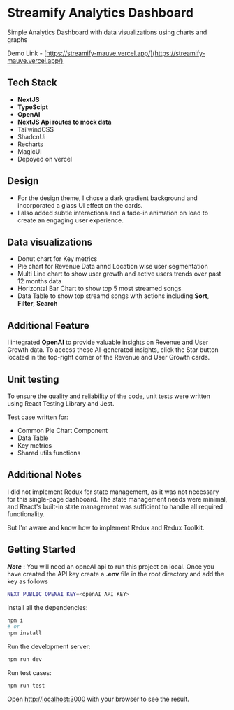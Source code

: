 
# Streamify Analytics Dashboard

Simple Analytics Dashboard with data visualizations using charts and graphs

Demo Link - [https://streamify-mauve.vercel.app/](https://streamify-mauve.vercel.app/)

## Tech Stack
- **NextJS**
- **TypeScipt**
- **OpenAI**
- **NextJS Api routes to mock data**
- TailwindCSS
- ShadcnUi
- Recharts
- MagicUI
- Depoyed on vercel

## Design

- For the design theme, I chose a dark gradient background and incorporated a glass UI effect on the cards.
- I also added subtle interactions and a fade-in animation on load to create an engaging user experience.

## Data visualizations

- Donut chart for Key metrics
- Pie chart for Revenue Data annd Location wise user segmentation
- Multi Line chart to show user growth and active users trends over past 12 months data
- Horizontal Bar Chart to show top 5 most streamed songs
- Data Table to show top streamd songs with actions including **Sort**, **Filter**, **Search**

## Additional Feature
I integrated **OpenAI** to provide valuable insights on Revenue and User Growth data. To access these AI-generated insights,  click the Star button located in the top-right corner of the Revenue and User Growth cards. 

## Unit testing

To ensure the quality and reliability of the code, unit tests were written using React Testing Library and Jest. 

Test case written for:
- Common Pie Chart Component
- Data Table
- Key metrics
- Shared utils functions 

## Additional Notes

I did not implement Redux for state management, as it was not necessary for this single-page dashboard. The state management needs were minimal, and React's built-in state management was sufficient to handle all required functionality.

But I'm aware and know how to implement Redux and Redux Toolkit.


## Getting Started

***Note*** : You will need an opneAI api to run this project on local. Once you have created the API key create a **.env** file in the root directory and add the key as follows

```bash
NEXT_PUBLIC_OPENAI_KEY=<openAI API KEY>
```

Install all the dependencies:

```bash
npm i
# or
npm install
```

Run the development server:

```bash
npm run dev
```

Run test cases:

```bash
npm run test
```

Open [http://localhost:3000](http://localhost:3000) with your browser to see the result.